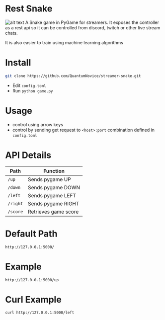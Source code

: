 

# Rest Snake


![alt text](https://cdn3.emoji.gg/emojis/7991-yippee.gif)
A Snake game in PyGame for streamers. It exposes the controller as a rest api so it can be
controlled from discord, twitch or other live stream chats.

It is also easier to train using machine learning algorithms

# Install   

```bash
git clone https://github.com/QuantumNovice/streamer-snake.git
```
* Edit `config.toml`
* Run `python game.py`


# Usage
* control using arrow keys
* control by sending get request to `<host>:port` combination defined in `config.toml`


# API Details
| Path | Function |
|--|--|
|`/up`| Sends pygame UP |
|`/down`|Sends pygame DOWN|
|`/left`|Sends pygame LEFT|
|`/right`|Sends pygame RIGHT|
|`/score`|Retrieves game score|


# Default Path
`http://127.0.0.1:5000/`

# Example
`http://127.0.0.1:5000/up`

# Curl Example
```bash
curl http://127.0.0.1:5000/left
```
